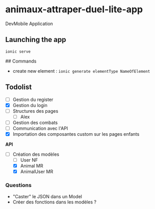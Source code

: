 # animaux-attraper-duel-lite-app
DevMobile Application

## Launching the app

`ionic serve`

## Commands

- create new element : `ionic generate elementType NameOfElement` 

## Todolist

- [ ] Gestion du register
- [x] Gestion du login
- [ ] Structures des pages
    - [ ] Alex
- [ ] Gestion des combats
- [ ] Communication avec l'API
- [x] Importation des composantes custom sur les pages enfants

**API**

- [ ] Création des modèles
    - [ ] User NF
    - [x] Animal MR
    - [x] AnimalUser MR

### Questions

- "Caster" le JSON dans un Model
- Créer des fonctions dans les modèles ?